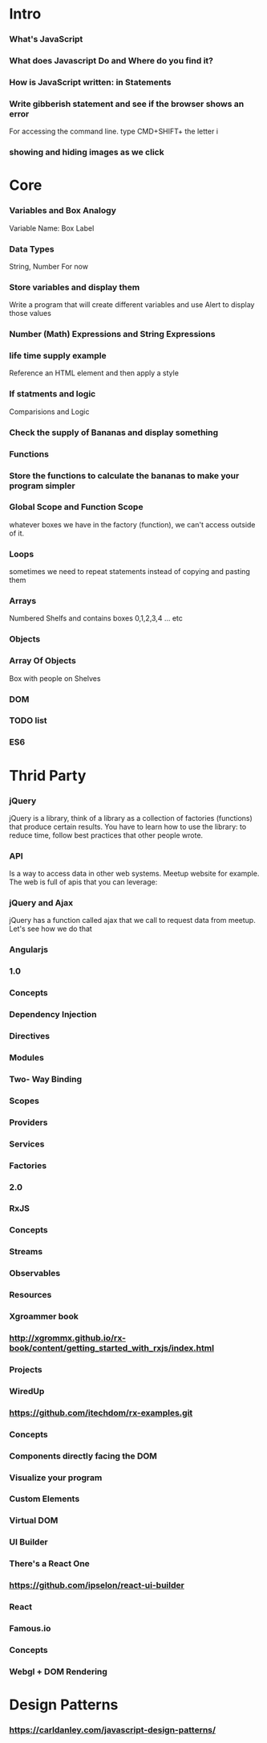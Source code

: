# Intro
### What's JavaScript

### What does Javascript Do and Where do you find it?

### How is JavaScript written: in Statements 

### Write gibberish statement and see if the browser shows an error
For accessing the command line. type CMD+SHIFT+ the letter i
### showing and hiding images as we click
# Core
### Variables and Box Analogy
Variable Name: Box Label
### Data Types
String, Number For now
### Store variables and display them
Write a program that will create different variables and use Alert to display those values
### Number (Math) Expressions and String Expressions

### life time supply example
Reference an HTML element and then apply a style
### If statments and logic
Comparisions and Logic
### Check the supply of Bananas and display something
### Functions

### Store the functions to calculate the bananas to make your program simpler
### Global Scope and Function Scope
whatever boxes we have in the factory (function), we can't access outside of it.
### Loops
sometimes we need to repeat statements instead of copying and pasting them&nbsp;
### Arrays
Numbered Shelfs and contains boxes 0,1,2,3,4 ... etc
### Objects

### Array Of Objects
Box with people on Shelves
### DOM

### TODO list
### ES6
# Thrid Party
### jQuery
jQuery is a library, think of a library as a collection of factories (functions) that produce certain results. You have to learn how to use the library: to reduce time, follow best practices that other people wrote.
### API
Is a way to access data in other web systems. Meetup website for example. The web is full of apis that you can leverage:
### jQuery and Ajax
jQuery has a function called ajax that we call to request data from meetup. Let's see how we do that
### Angularjs
### 1.0
### Concepts
### Dependency Injection
### Directives
### Modules
### Two- Way Binding
### Scopes
### Providers
### Services
### Factories
### 2.0
### RxJS
### Concepts
### Streams
### Observables
### Resources
### Xgroammer book
### http://xgrommx.github.io/rx-book/content/getting_started_with_rxjs/index.html
### Projects
### WiredUp
### https://github.com/itechdom/rx-examples.git
### Concepts
### Components directly facing the DOM
### Visualize your program
### Custom Elements
### Virtual DOM
### UI Builder
### There's a React One
### https://github.com/ipselon/react-ui-builder
### React
### Famous.io
### Concepts
### Webgl + DOM Rendering
# Design Patterns
### https://carldanley.com/javascript-design-patterns/

